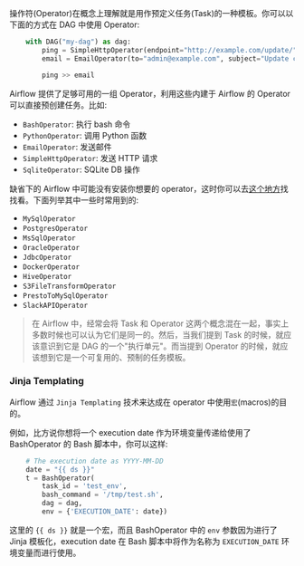 
操作符(Operator)在概念上理解就是用作预定义任务(Task)的一种模板。你可以以下面的方式在 DAG 中使用 Operator:
```py
    with DAG("my-dag") as dag:
        ping = SimpleHttpOperator(endpoint="http://example.com/update/")
        email = EmailOperator(to="admin@example.com", subject="Update complete")

        ping >> email
```

Airflow 提供了足够可用的一组 Operator，利用这些内建于 Airflow 的 Operator 可以直接预创建任务。比如:
* `BashOperator`: 执行 bash 命令
* `PythonOperator`: 调用 Python 函数
* `EmailOperator`: 发送邮件
* `SimpleHttpOperator`: 发送 HTTP 请求
* `SqliteOperator`: SQLite DB 操作

缺省下的 Airflow 中可能没有安装你想要的 operator，这时你可以去[这个地方](https://airflow.apache.org/docs/apache-airflow-providers/index.html)找找看。下面列举其中一些时常用到的:
* `MySqlOperator`
* `PostgresOperator`
* `MsSqlOperator`
* `OracleOperator`
* `JdbcOperator`
* `DockerOperator`
* `HiveOperator`
* `S3FileTransformOperator`
* `PrestoToMySqlOperator`
* `SlackAPIOperator`

> 在 Airflow 中，经常会将 Task 和 Operator 这两个概念混在一起，事实上多数时候也可以认为它们是同一的。然后，当我们提到 Task 的时候，就应该意识到它是 DAG 的一个"执行单元"。而当提到 Operator 的时候，就应该想到它是一个可复用的、预制的任务模板。

### Jinja Templating

Airflow 通过 `Jinja Templating` 技术来达成在 operator 中使用`宏`(macros)的目的。

例如，比方说你想将一个 execution date 作为环境变量传递给使用了 BashOperator 的 Bash 脚本中，你可以这样:
```py
    # The execution date as YYYY-MM-DD
    date = "{{ ds }}"
    t = BashOperator(
        task_id = 'test_env',
        bash_command = '/tmp/test.sh',
        dag = dag,
        env = {'EXECUTION_DATE': date})
```
这里的 `{{ ds }}` 就是一个宏，而且 BashOperator 中的 `env` 参数因为进行了 Jinja 模板化，execution date 在 Bash 脚本中将作为名称为 `EXECUTION_DATE` 环境变量而进行使用。
